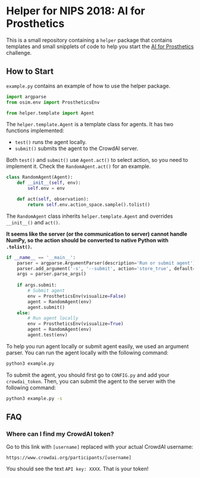 # Helper for NIPS 2018: AI for Prosthetics

This is a small repository containing a `helper` package that contains templates and small snipplets of code to help you start the [AI for Prosthetics](https://github.com/stanfordnmbl/osim-rl) challenge.

## How to Start

`example.py` contains an example of how to use the helper package.

```python
import argparse
from osim.env import ProstheticsEnv

from helper.template import Agent
```

The `helper.template.Agent` is a template class for agents. It has two functions implemented:

 * `test()` runs the agent locally.
 * `submit()` submits the agent to the CrowdAI server.

Both `test()` and `submit()` use `Agent.act()` to select action, so you need to implement it. Check the `RandomAgent.act()` for an example.

```python
class RandomAgent(Agent):
    def __init__(self, env):
        self.env = env

    def act(self, observation):
        return self.env.action_space.sample().tolist()
```

The `RandomAgent` class inherits `helper.template.Agent` and overrides `__init__()` and `act()`.

**It seems like the server (or the communication to server) cannot handle NumPy, so the action should be converted to native Python with `.tolist()`.**

```python
if __name__ == '__main__':
    parser = argparse.ArgumentParser(description='Run or submit agent')
    parser.add_argument('-s', '--submit', action='store_true', default=False)
    args = parser.parse_args()
    
    if args.submit:
        # Submit agent
        env = ProstheticsEnv(visualize=False)
        agent = RandomAgent(env)
        agent.submit()
    else:
        # Run agent locally
        env = ProstheticsEnv(visualize=True)
        agent = RandomAgent(env)
        agent.test(env)
```

To help you run agent locally or submit agent easily, we used an argument parser. You can run the agent locally with the following command:

```bash
python3 example.py
```

To submit the agent, you should first go to `CONFIG.py` and add your `crowdai_token`. Then, you can submit the agent to the server with the following command:

```bash
python3 example.py -s
```

## FAQ

### Where can I find my CrowdAI token?

Go to this link with `[username]` replaced with your actual CrowdAI username:

```
https://www.crowdai.org/participants/[username]
```

You should see the text `API key: XXXX`. That is your token!
